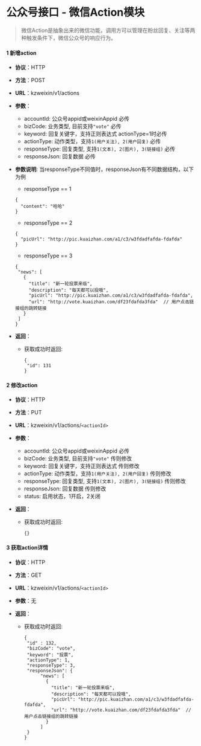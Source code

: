 # 公众号接口 - 微信Action模块

> 微信Action是抽象出来的微信功能，调用方可以管理在粉丝回复、关注等两种触发条件下，微信公众号的响应行为。

#### 1 新增action
* **协议**：HTTP
* **方法**：POST
* **URL**：kzweixin/v1/actions
* **参数**：
    * accountId: 公众号appid或weixinAppid  必传
    * bizCode: 业务类型, 目前支持`"vote"` 必传
    * keyword: 回复关键字，支持正则表达式  actionType=1时必传
    * actionType: 动作类型，支持`1(用户关注), 2(用户回复)` 必传
    * responseType: 回复类型, 支持`1(文本), 2(图片), 3(链接组)` 必传
    * responseJson: 回复数据 必传
    
* **参数说明**:
    当responseType不同值时，responseJson有不同数据结构，以下为例
    * responseType == 1
    
    ```
    {
      "content": "哈哈"
    }
    ```
    
    * responseType == 2
    
    ```
    {
      "picUrl": "http://pic.kuaizhan.com/a1/c3/w3fdadfafda-fdafda"
    }
    ```
    
    * responseType == 3 
    
    ```
    {
     "news": [
       {
         "title": "新一轮投票来临",
         "description": "每天都可以投哦",
         "picUrl": "http://pic.kuaizhan.com/a1/c3/w3fdadfafda-fdafda",
         "url": "http://vote.kuaizhan.com/df23fdafda3fda"  // 用户点击链接组的跳转链接
       }
     ]
    }
    ```

* **返回**：
    * 获取成功时返回:

        ```
        {
         "id": 131
        }
        ```
        
#### 2 修改action
* **协议**：HTTP
* **方法**：PUT
* **URL**：kzweixin/v1/actions/`<actionId>`
* **参数**：
    * accountId: 公众号appid或weixinAppid  必传
    * bizCode: 业务类型, 目前支持`"vote"` 传则修改
    * keyword: 回复关键字，支持正则表达式  传则修改
    * actionType: 动作类型，支持`1(用户关注), 2(用户回复)` 传则修改
    * responseType: 回复类型, 支持`1(文本), 2(图片), 3(链接组)` 传则修改
    * responseJson: 回复数据 传则修改
    * status: 启用状态，1开启，2关闭

* **返回**：
    * 获取成功时返回:

        ```
        {}
        ```
        
#### 3 获取action详情
* **协议**：HTTP
* **方法**：GET
* **URL**：kzweixin/v1/actions/`<actionId>`
* **参数**：无

* **返回**：
    * 获取成功时返回:

        ```
        {
         "id" : 132,
         "bizCode": "vote",
         "keyword": "投票",
         "actionType": 1,
         "responseType": 3,
         "responseJson": {
              "news": [
                {
                  "title": "新一轮投票来临",
                  "description": "每天都可以投哦",
                  "picUrl": "http://pic.kuaizhan.com/a1/c3/w3fdadfafda-fdafda",
                  "url": "http://vote.kuaizhan.com/df23fdafda3fda"  // 用户点击链接组的跳转链接
                }
              ]
         }
        }
        ```
